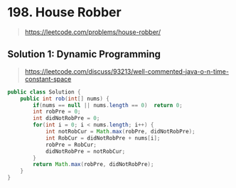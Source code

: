 # 198. House Robber
> https://leetcode.com/problems/house-robber/

## Solution 1: Dynamic Programming
> https://leetcode.com/discuss/93213/well-commented-java-o-n-time-constant-space

```java
public class Solution {
    public int rob(int[] nums) {
        if(nums == null || nums.length == 0)  return 0;
        int robPre = 0;
        int didNotRobPre = 0;
        for(int i = 0; i < nums.length; i++) {
            int notRobCur = Math.max(robPre, didNotRobPre);
            int RobCur = didNotRobPre + nums[i];
            robPre = RobCur;
            didNotRobPre = notRobCur;
        }
        return Math.max(robPre, didNotRobPre);
    }
}
```
